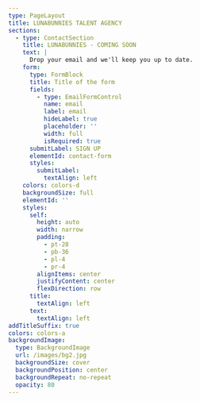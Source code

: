 ```yaml
---
type: PageLayout
title: LUNABUNNIES TALENT AGENCY
sections:
  - type: ContactSection
    title: LUNABUNNIES - COMING SOON
    text: |
      Drop your email and we'll keep you up to date.
    form:
      type: FormBlock
      title: Title of the form
      fields:
        - type: EmailFormControl
          name: email
          label: email
          hideLabel: true
          placeholder: ''
          width: full
          isRequired: true
      submitLabel: SIGN UP
      elementId: contact-form
      styles:
        submitLabel:
          textAlign: left
    colors: colors-d
    backgroundSize: full
    elementId: ''
    styles:
      self:
        height: auto
        width: narrow
        padding:
          - pt-28
          - pb-36
          - pl-4
          - pr-4
        alignItems: center
        justifyContent: center
        flexDirection: row
      title:
        textAlign: left
      text:
        textAlign: left
addTitleSuffix: true
colors: colors-a
backgroundImage:
  type: BackgroundImage
  url: /images/bg2.jpg
  backgroundSize: cover
  backgroundPosition: center
  backgroundRepeat: no-repeat
  opacity: 80
---
```

